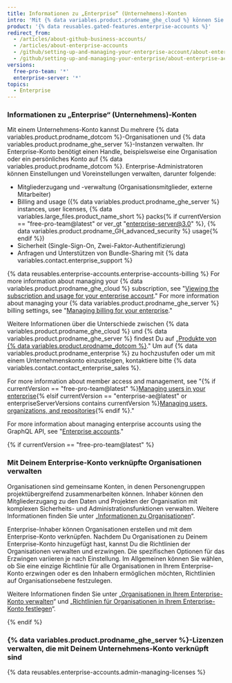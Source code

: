 ```yaml
---
title: Informationen zu „Enterprise“ (Unternehmens)-Konten
intro: 'Mit {% data variables.product.prodname_ghe_cloud %} können Sie ein Enterprise Konto erstellen, um die Zusammenarbeit zwischen Ihren Organisationen zu ermöglichen und gleichzeitig den Administratoren einen zentralen Anlaufpunkt für Transparenz und Verwaltung zu bieten.'
product: '{% data reusables.gated-features.enterprise-accounts %}'
redirect_from:
  - /articles/about-github-business-accounts/
  - /articles/about-enterprise-accounts
  - /github/setting-up-and-managing-your-enterprise-account/about-enterprise-accounts
  - /github/setting-up-and-managing-your-enterprise/about-enterprise-accounts
versions:
  free-pro-team: '*'
  enterprise-server: '*'
topics:
  - Enterprise
---
```


### Informationen zu „Enterprise“ (Unternehmens)-Konten

Mit einem Unternehmens-Konto kannst Du mehrere {% data variables.product.prodname_dotcom %}-Organisationen und {% data variables.product.prodname_ghe_server %}-Instanzen verwalten. Ihr Enterprise-Konto benötigt einen Handle, beispielsweise eine Organisation oder ein persönliches Konto auf {% data variables.product.prodname_dotcom %}. Enterprise-Administratoren können Einstellungen und Voreinstellungen verwalten, darunter folgende:

- Mitgliederzugang und -verwaltung (Organisationsmitglieder, externe Mitarbeiter)
- Billing and usage ({% data variables.product.prodname_ghe_server %} instances, user licenses, {% data variables.large_files.product_name_short %} packs{% if currentVersion == "free-pro-team@latest" or ver_gt "enterprise-server@3.0" %}, {% data variables.product.prodname_GH_advanced_security %} usage{% endif %})
- Sicherheit (Single-Sign-On, Zwei-Faktor-Authentifizierung)
- Anfragen und Unterstützen von Bundle-Sharing mit {% data variables.contact.enterprise_support %}

{% data reusables.enterprise-accounts.enterprise-accounts-billing %} For more information about managing your {% data variables.product.prodname_ghe_cloud %} subscription, see "[Viewing the subscription and usage for your enterprise account](/articles/viewing-the-subscription-and-usage-for-your-enterprise-account)." For more information about managing your {% data variables.product.prodname_ghe_server %} billing settings, see "[Managing billing for your enterprise](/admin/overview/managing-billing-for-your-enterprise)."

Weitere Informationen über die Unterschiede zwischen {% data variables.product.prodname_ghe_cloud %} und {% data variables.product.prodname_ghe_server %} findest Du auf „[Produkte von {% data variables.product.prodname_dotcom %}](/articles/githubs-products)." Um auf {% data variables.product.prodname_enterprise %} zu hochzustufen oder um mit einem Unternehmenskonto einzusteigen, kontaktiere bitte {% data variables.contact.contact_enterprise_sales %}.

For more information about member access and management, see "{% if currentVersion == "free-pro-team@latest" %}[Managing users in your enterprise](/github/setting-up-and-managing-your-enterprise/managing-users-in-your-enterprise){% elsif currentVersion == "enterprise-ae@latest" or enterpriseServerVersions contains currentVersion %}[Managing users, organizations, and repositories](/admin/user-management){% endif %}."

For more information about managing enterprise accounts using the GraphQL API, see "[Enterprise accounts](/graphql/guides/managing-enterprise-accounts)."

{% if currentVersion == "free-pro-team@latest" %}

### Mit Deinem Enterprise-Konto verknüpfte Organisationen verwalten

Organisationen sind gemeinsame Konten, in denen Personengruppen projektübergreifend zusammenarbeiten können. Inhaber können den Mitgliederzugang zu den Daten und Projekten der Organisation mit komplexen Sicherheits- und Administrationsfunktionen verwalten. Weitere Informationen finden Sie unter „[Informationen zu Organisationen](/articles/about-organizations)“.

Enterprise-Inhaber können Organisationen erstellen und mit dem Enterprise-Konto verknüpfen. Nachdem Du Organisationen zu Deinem Enterprise-Konto hinzugefügt hast, kannst Du die Richtlinien der Organisationen verwalten und erzwingen. Die spezifischen Optionen für das Erzwingen variieren je nach Einstellung. Im Allgemeinen können Sie wählen, ob Sie eine einzige Richtlinie für alle Organisationen in Ihrem Enterprise-Konto erzwingen oder es den Inhabern ermöglichen möchten, Richtlinien auf Organisationsebene festzulegen.

Weitere Informationen finden Sie unter „[Organisationen in Ihrem Enterprise-Konto verwalten](/articles/managing-organizations-in-your-enterprise-account)“ und „[Richtlinien für Organisationen in Ihrem Enterprise-Konto festlegen](/articles/setting-policies-for-organizations-in-your-enterprise-account)“.

{% endif %}

### {% data variables.product.prodname_ghe_server %}-Lizenzen verwalten, die mit Deinem Unternehmens-Konto verknüpft sind

{% data reusables.enterprise-accounts.admin-managing-licenses %}
